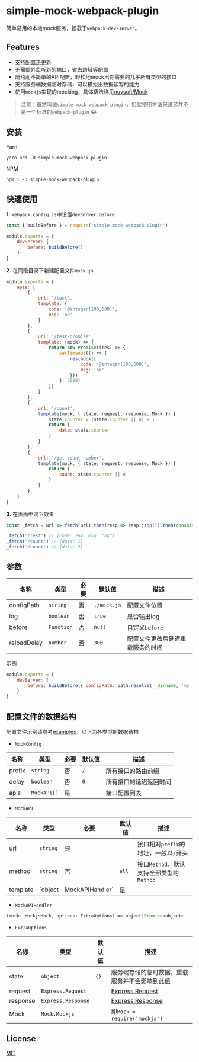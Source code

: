 # simple-mock-webpack-plugin

简单易用的本地mock服务，挂载于`webpack-dev-server`。

## Features

- 支持配置热更新
- 无需额外监听新的端口，省去跨域等配置
- 简约而不简单的API配置，轻松地mock出你需要的几乎所有类型的接口
- 支持服务端数据临时存储，可以模拟出数据读写的能力
- 使用`mockjs`实现的mocking，具体语法详见[nuysoft/Mock](https://github.com/nuysoft/Mock/wiki/Getting-Started)

> 注意：虽然叫做`simple-mock-webpack-plugin`，但就使用方法来说这并不是一个标准的`webpack-plugin` 😂

## 安装

Yarn
```shell
yarn add -D simple-mock-webpack-plugin
```

NPM
```shell
npm i -D simple-mock-webpack-plugin
```

## 快速使用

**1.** `webpack.config.js`中设置`devServer.before`

```javascript
const { buildBefore } = require('simple-mock-webpack-plugin')

module.exports = {
    devServer: {
        before: buildBefore()
    }
}
```

**2.** 在同级目录下新建配置文件`mock.js`

```javascript
module.exports = {
    apis: [
        {
            url: '/test',
            template: {
                code: '@integer(100,600)',
                msg: 'ok'
            }
        },
        {
            url: '/test-promise',
            template: (mock) => {
                return new Promise((res) => {
                    setTimeout(() => {
                        res(mock({
                            code: '@integer(100,600)',
                            msg: 'ok'
                        }))
                    }, 3000)
                })
            }
        },
        {
            url: '/count',
            template(mock, { state, request, response, Mock }) {
                state.counter = (state.counter || 0) + 1
                return {
                    data: state.counter
                }
            }
        },
        {
            url: '/get-count-number',
            template(mock, { state, request, response, Mock }) {
                return {
                    count: state.counter || 0
                }
            }
        },
    ]
}
```

**3.** 在页面中试下效果

```javascript
const _fetch = url => fetch(url).then(resp => resp.json()).then(console.log)

_fetch('/test') // {code: 264, msg: "ok"}
_fetch('/count') // {data: 1}
_fetch('/count') // {data: 2}
```

## 参数

| 名称        	| 类型         	| 必要 	| 默认值      	| 描述                             	|
|-------------	|--------------	|------	|-------------	|----------------------------------	|
| configPath  	| `string`   	| 否   	| `./mock.js` 	| 配置文件位置                     	|
| log         	| `boolean`  	| 否   	| `true`      	| 是否输出log                      	|
| before      	| `Function` 	| 否   	| `null`      	| 自定义`before`                   	|
| reloadDelay 	| `number`   	| 否   	| `300`       	| 配置文件更改后延迟重载服务的时间 	|

示例

```javascript
module.exports = {
    devServer: {
        before: buildBefore({ configPath: path.resolve(__dirname, 'my_mock.js') })
    }
}
```

## 配置文件的数据结构

配置文件示例请参考[examples](https://github.com/zhang2333/simple-mock-webpack-plugin/blob/master/examples/mock.js)，以下为各类型的数据结构

- `MockConfig`

| 名称   	| 类型          	| 必要 	| 默认值 	| 描述                  	|
|--------	|---------------	|------	|--------	|-----------------------	|
| prefix 	| `string`    	| 否   	| `/`    	| 所有接口的路由前缀     	|
| delay  	| `boolean`   	| 否   	| `0`    	| 所有接口的延迟返回时间 	|
| apis   	| `MockAPI[]` 	| 是   	|        	| 接口配置列表           	|

- `MockAPI`

| 名称     	| 类型                        	| 必要 	| 默认值 	| 描述                                                                                                                                                       	|
|----------	|-----------------------------	|------	|--------	|------------------------------------------------------------------------------------------------------------------------------------------------------------	|
| url      	| `string`                  	| 是   	|        	| 接口相对`prefix`的地址，一般以`/`开头                                                                                                                      	|
| method   	| `string`                  	| 否   	| `all`  	| 接口`Method`，默认支持全部类型的`Method`                                                                                                                   	|
| template 	| `object | MockAPIHandler` 	| 是   	|        	| 接口描述，设置为`object`时视为`mockjs template`（详见[Syntax](https://github.com/nuysoft/Mock/wiki/Syntax-Specification)），设置为函数时可以自定义返回结果 	|

- `MockAPIHandler`

```javascript
(mock: MockjsMock, options: ExtraOptions) => object|Promise<object>
```

- `ExtraOptions`

| 名称     	| 类型               	| 默认值 	| 描述                                                      	|
|----------	|--------------------	|--------	|-----------------------------------------------------------	|
| state    	| `object`           	| `{}`   	| 服务端存储的临时数据，重载服务并不会影响到此值            	|
| request  	| `Express.Request`  	|        	| [Express Request](https://expressjs.com/en/api.html#req)  	|
| response 	| `Express.Response` 	|        	| [Express Response](https://expressjs.com/en/api.html#res) 	|
| Mock     	| `Mock.Mockjs`      	|        	| 即`Mock = require('mockjs')`                              	|

## License

[MIT](https://github.com/zhang2333/simple-mock-webpack-plugin/blob/master/LICENSE)
